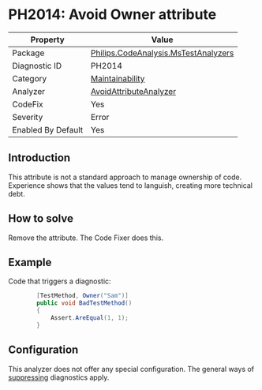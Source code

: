 # PH2014: Avoid Owner attribute

| Property | Value  |
|--|--|
| Package | [Philips.CodeAnalysis.MsTestAnalyzers](https://www.nuget.org/packages/Philips.CodeAnalysis.MsTestAnalyzers) |
| Diagnostic ID | PH2014 |
| Category  | [Maintainability](../Maintainability.md) |
| Analyzer | [AvoidAttributeAnalyzer](https://github.com/philips-software/roslyn-analyzers/blob/main/Philips.CodeAnalysis.MsTestAnalyzers/AvoidAttributeAnalyzer.cs)
| CodeFix  | Yes |
| Severity | Error |
| Enabled By Default | Yes |

## Introduction

This attribute is not a standard approach to manage ownership of code. Experience shows that the values tend to languish, creating more technical debt.

## How to solve

Remove the attribute. The Code Fixer does this.

## Example

Code that triggers a diagnostic:
``` cs
        [TestMethod, Owner("Sam")]
        public void BadTestMethod()
        {
            Assert.AreEqual(1, 1);
        }
```

## Configuration

This analyzer does not offer any special configuration. The general ways of [suppressing](https://learn.microsoft.com/en-us/dotnet/fundamentals/code-analysis/suppress-warnings) diagnostics apply.
